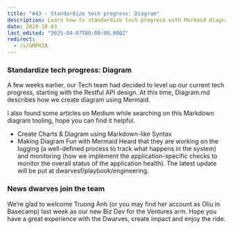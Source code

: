 ```yaml
---
title: "#43 - Standardize tech progress: Diagram"
description: Learn how to standardize tech progress with Mermaid diagrams, RESTful API design, and stay updated on logging, monitoring, and new Biz Dev team additions at Dwarves.
date: 2020-10-03
last_edited: "2025-04-07T00:00:00.000Z"
redirect:
  - /s/GMPH2A
---
```


### Standardize tech progress: Diagram

A few weeks earlier, our Tech team had decided to level up our current tech progress, starting with the Restful API design. At this time, Diagram.md describes how we create diagram using Mermaid.

I also found some articles on Medium while searching on this Markdown diagram tooling, hope you can find it helpful.

- Create Charts & Diagram using Markdown-like Syntax
- Making Diagram Fun with Mermaid
  Heard that they are working on the logging (a well-defined process to track what happens in the system) and monitoring (how we implement the application-specific checks to monitor the overall status of the application health). The latest update will be put at dwarvesf/playbook/engineering.

### News dwarves join the team

We’re glad to welcome Truong Anh (or you may find her account as Oliu in Basecamp) last week as our new Biz Dev for the Ventures arm. Hope you have a great experience with the Dwarves, create impact and enjoy the ride.
